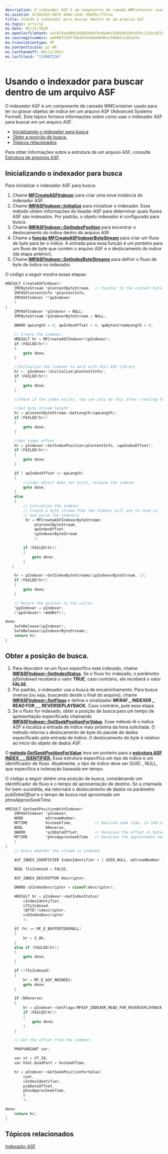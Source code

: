```yaml
---
description: O indexador ASF é um componente de camada WMContainer usado para ler ou gravar objetos de índice em um arquivo ASF (Advanced Systems Format). Este tópico fornece informações sobre como usar o indexador ASF para buscar em um arquivo ASF.
ms.assetid: 9c501d33-847e-448e-a19c-39dfbc7757ca
title: Usando o indexador para buscar dentro de um arquivo ASF
ms.topic: article
ms.date: 05/31/2018
ms.openlocfilehash: a3c674aa809c858856abf0c0e84c5d854b399c6fbc125ac9210e19b695380bd0
ms.sourcegitcommit: e6600f550f79bddfe58bd4696ac50dd52cb03d7e
ms.translationtype: MT
ms.contentlocale: pt-BR
ms.lasthandoff: 08/11/2021
ms.locfileid: "119887236"
---
```

# <a name="using-the-indexer-to-seek-within-an-asf-file"></a>Usando o indexador para buscar dentro de um arquivo ASF

O *indexador* ASF é um componente de camada WMContainer usado para ler ou gravar objetos de índice em um arquivo ASF (Advanced Systems Format). Este tópico fornece informações sobre como usar o indexador ASF para buscar em um arquivo ASF.

-   [Inicializando o indexador para busca](#initializing-the-indexer-for-seeking)
-   [Obter a posição de busca.](#getting-the-seek-position)
-   [Tópicos relacionados](#related-topics)

Para obter informações sobre a estrutura de um arquivo ASF, consulte [Estrutura de arquivos ASF](asf-file-structure.md).

## <a name="initializing-the-indexer-for-seeking"></a>Inicializando o indexador para busca

Para inicializar o indexador ASF para busca:

1.  Chame [**MFCreateASFIndexer**](/windows/desktop/api/wmcontainer/nf-wmcontainer-mfcreateasfindexer) para criar uma nova instância do indexador ASF.
2.  Chame [**IMFASFIndexer::Initialize**](/windows/desktop/api/wmcontainer/nf-wmcontainer-imfasfindexer-initialize) para inicializar o indexador. Esse método obtém informações do header ASF para determinar quais fluxos ASF são indexados. Por padrão, o objeto indexador é configurado para busca.
3.  Chame [**IMFASFIndexer::GetIndexPosition**](/windows/desktop/api/wmcontainer/nf-wmcontainer-imfasfindexer-getindexposition) para encontrar o deslocamento do índice dentro do arquivo ASF.
4.  Chame a [**função MFCreateASFIndexerByteStream**](/windows/desktop/api/wmcontainer/nf-wmcontainer-mfcreateasfindexerbytestream) para criar um fluxo de byte para ler o índice. A entrada para essa função é um ponteiro para um fluxo de byte que contém o arquivo ASF e o deslocamento do índice (da etapa anterior).
5.  Chame [**IMFASFIndexer::SetIndexByteStreams**](/windows/desktop/api/wmcontainer/nf-wmcontainer-imfasfindexer-setindexbytestreams) para definir o fluxo de byte de índice no indexador.

O código a seguir mostra essas etapas:


```C++
HRESULT CreateASFIndexer(
    IMFByteStream *pContentByteStream,  // Pointer to the content byte stream
    IMFASFContentInfo *pContentInfo,
    IMFASFIndexer **ppIndexer
    )
{
    IMFASFIndexer *pIndexer = NULL;
    IMFByteStream *pIndexerByteStream = NULL;

    QWORD qwLength = 0, qwIndexOffset = 0, qwBytestreamLength = 0;

    // Create the indexer.
    HRESULT hr = MFCreateASFIndexer(&pIndexer);
    if (FAILED(hr))
    {
        goto done;
    }

    //Initialize the indexer to work with this ASF library
    hr =  pIndexer->Initialize(pContentInfo);
    if (FAILED(hr))
    {
        goto done;
    }

    //Check if the index exists. You can only do this after creating the indexer

    //Get byte stream length
    hr = pContentByteStream->GetLength(&qwLength);
    if (FAILED(hr))
    {
        goto done;
    }

    //Get index offset
    hr = pIndexer->GetIndexPosition(pContentInfo, &qwIndexOffset);
    if (FAILED(hr))
    {
        goto done;
    }

    if ( qwIndexOffset >= qwLength)
    {
        //index object does not exist, release the indexer
        goto done;
    }
    else
    {
        // initialize the indexer
        // Create a byte stream that the Indexer will use to read in
        // and parse the indexers.
         hr = MFCreateASFIndexerByteStream(
             pContentByteStream,
             qwIndexOffset,
             &pIndexerByteStream
             );

        if (FAILED(hr))
        {
            goto done;
        }
   }

    hr = pIndexer->SetIndexByteStreams(&pIndexerByteStream, 1);
    if (FAILED(hr))
    {
        goto done;
    }

    // Return the pointer to the caller.
    *ppIndexer = pIndexer;
    (*ppIndexer)->AddRef();

done:
    SafeRelease(&pIndexer);
    SafeRelease(&pIndexerByteStream);
    return hr;
}
```



## <a name="getting-the-seek-position"></a>Obter a posição de busca.

1.  Para descobrir se um fluxo específico está indexado, chame [**IMFASFIndexer::GetIndexStatus**](/windows/desktop/api/wmcontainer/nf-wmcontainer-imfasfindexer-getindexstatus). Se o fluxo for indexado, o *parâmetro pfIsIndexed* receberá o valor **TRUE**; caso contrário, ele receberá o valor **FALSE.**
2.  Por padrão, o indexador usa a busca de encaminhamento. Para busca inversa (ou seja, buscando desde o final do arquivo), chame [**IMFASFIndexer::SetFlags**](/windows/desktop/api/wmcontainer/nf-wmcontainer-imfasfindexer-setflags) e defina o sinalizador **MFASF \_ INDEXER \_ READ FOR \_ \_ REVERSEPLAYBACK.** Caso contrário, pule essa etapa.
3.  Se o fluxo for indexado, obter a posição de busca para um tempo de apresentação especificado chamando [**IMFASFIndexer::GetSeekPositionForValue**](/windows/desktop/api/wmcontainer/nf-wmcontainer-imfasfindexer-getseekpositionforvalue). Esse método lê o índice ASF e localiza a entrada de índice mais próxima da hora solicitada. O método retorna o deslocamento de byte do pacote de dados especificado pela entrada de índice. O deslocamento de byte é relativo ao início do objeto de dados ASF.

O [**método GetSeekPositionForValue**](/windows/desktop/api/wmcontainer/nf-wmcontainer-imfasfindexer-getseekpositionforvalue) leva um ponteiro para a [**estrutura ASF INDEX \_ \_ IDENTIFIER.**](/windows/desktop/api/wmcontainer/ns-wmcontainer-asf_index_identifier) Essa estrutura especifica um tipo de índice e um identificador de fluxo. Atualmente, o tipo de índice deve ser GUID \_ NULL, que especifica a indexação baseada em tempo.

O código a seguir obtém uma posição de busca, considerando um identificador de fluxo e o tempo de apresentação de destino. Se a chamada for bem-sucedida, ela retornará o deslocamento de dados no parâmetro *pcbDataOffset* e o tempo de busca real aproximado *em phnsApproxSeekTime*.


```C++
HRESULT GetSeekPositionWithIndexer(
    IMFASFIndexer *pIndexer,
    WORD          wStreamNumber,
    MFTIME        hnsSeekTime,          // Desired seek time, in 100-nsec.
    BOOL          bReverse,
    QWORD         *pcbDataOffset,       // Receives the offset in bytes.
    MFTIME        *phnsApproxSeekTime   // Receives the approximate seek time.
    )
{
    // Query whether the stream is indexed.

    ASF_INDEX_IDENTIFIER IndexIdentifier = { GUID_NULL, wStreamNumber };

    BOOL fIsIndexed = FALSE;

    ASF_INDEX_DESCRIPTOR descriptor;

    DWORD cbIndexDescriptor = sizeof(descriptor);

    HRESULT hr = pIndexer->GetIndexStatus(
        &IndexIdentifier,
        &fIsIndexed,
        (BYTE*)&descriptor,
        &cbIndexDescriptor
        );

    if (hr == MF_E_BUFFERTOOSMALL)
    {
        hr = S_OK;
    }
    else if (FAILED(hr))
    {
        goto done;
    }

    if (!fIsIndexed)
    {
        hr = MF_E_ASF_NOINDEX;
        goto done;
    }

    if (bReverse)
    {
        hr = pIndexer->SetFlags(MFASF_INDEXER_READ_FOR_REVERSEPLAYBACK);
        if (FAILED(hr))
        {
            goto done;
        }
    }

    // Get the offset from the indexer.

    PROPVARIANT var;

    var.vt = VT_I8;
    var.hVal.QuadPart = hnsSeekTime;

    hr = pIndexer->GetSeekPositionForValue(
        &var,
        &IndexIdentifier,
        pcbDataOffset,
        phnsApproxSeekTime,
        0
        );

done:
    return hr;
}
```



## <a name="related-topics"></a>Tópicos relacionados

<dl> <dt>

[Indexador ASF](asf-index-object.md)
</dt> </dl>

 

 




